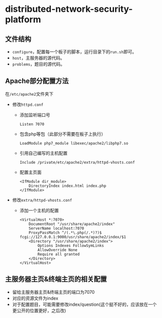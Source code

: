 # distributed-network-security-platform

## 文件结构

- `configure`，配置每一个板子的脚本，运行目录下的`run.sh`即可。
- `host`，主服务器的源代码。
- `problems`，题目的源代码。



## Apache部分配置方法

在`/etc/apache2`文件夹下

- 修改`httpd.conf`

  - 添加监听端口号

    ```aconf
    Listen 7070
    ```

  - 包含php等包（此部分不需要在板子上执行）

    ```aconf
    LoadModule php7_module libexec/apache2/libphp7.so
    ```

  - 引用自己编写的主机配置

    ```aconf
    Include /private/etc/apache2/extra/httpd-vhosts.conf
    ```

  - 配置主页面

    ```aconf
    <IfModule dir_module>
    	DirectoryIndex index.html index.php
    </IfModule>
    ```

- 修改`extra/httpd-vhosts.conf`

  - 添加一个主机的配置

    ```aconf
    <VirtualHost *:7070>
        DocumentRoot "/usr/share/apache2/index"
        ServerName localhost:7070
        ProxyPassMatch ^/(.*\.php(/.*)?)$ fcgi://127.0.0.1:9000/usr/share/apache2/index/$1
        <Directory "/usr/share/apache2/index">
            Options Indexes FollowSymLinks
            AllowOverride None
            Require all granted
        </Directory>
    </VirtualHost>
    ```




## 主服务器主页&终端主页的相关配置

- 留给主服务器主页&终端主页的端口为7070
- 对应的资源文件为index
- 对于配置题目，可能需要修改index/question(这个挺不好的，应该放在一个更公开的位置更好，之后改)